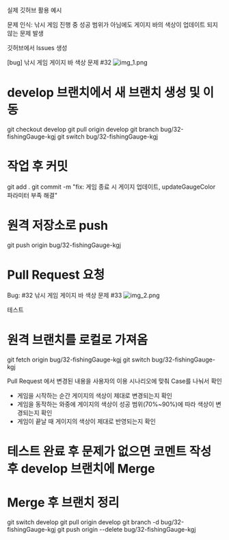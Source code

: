 
실제 깃허브 활용 예시

문제 인식: 낚시 게임 진행 중 성공 범위가 아님에도 게이지 바의 색상이 업데이트 되지 않는 문제 발생

깃허브에서 Issues 생성

[bug] 낚시 게임 게이지 바 색상 문제 #32
![img_1.png](img_1.png)

# develop 브랜치에서 새 브랜치 생성 및 이동
git checkout develop
git pull origin develop
git branch bug/32-fishingGauge-kgj
git switch bug/32-fishingGauge-kgj

# 작업 후 커밋
git add .
git commit -m "fix: 게임 종료 시 게이지 업데이트, updateGaugeColor 파라미터 부족 해결"

# 원격 저장소로 push
git push origin bug/32-fishingGauge-kgj

# Pull Request 요청
Bug: #32 낚시 게임 게이지 바 색상 문제 #33
![img_2.png](img_2.png)


테스트
# 원격 브랜치를 로컬로 가져옴
git fetch origin bug/32-fishingGauge-kgj
git switch bug/32-fishingGauge-kgj


Pull Request 에서 변경된 내용을 사용자의 이용 시나리오에 맞춰 Case를 나눠서 확인
- 게임을 시작하는 순간 게이지의 색상이 제대로 변경되는지 확인
- 게임을 동작하는 와중에 게이지의 색상이 성공 범위(70%~90%)에 따라 색상이 변경되는지 확인
- 게임이 끝날 때 게이지의 색상이 제대로 반영되는지 확인

# 테스트 완료 후 문제가 없으면 코멘트 작성 후 develop 브랜치에 Merge

# Merge 후 브랜치 정리
git switch develop
git pull origin develop
git branch -d bug/32-fishingGauge-kgj
git push origin --delete bug/32-fishingGauge-kgj

